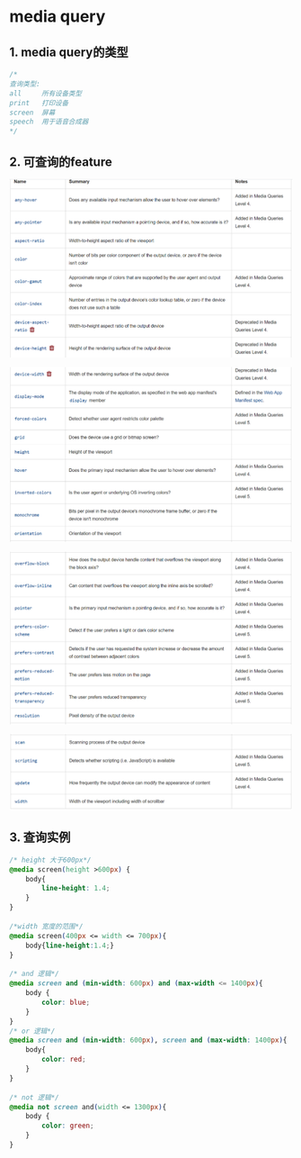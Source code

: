 # media query

## 1. media query的类型

```css
/*
查询类型:
all		所有设备类型
print	打印设备
screen	屏幕
speech  用于语音合成器
*/
```

## 2. 可查询的feature

![](./image/media-query1.png)

![](./image/media-query2.png)

![](./image/media-query3.png)

![](./image/media-query4.png)



## 3.  查询实例

```css
/* height 大于600px*/
@media screen(height >600px) {
    body{
        line-height: 1.4;
    }
}

/*width 宽度的范围*/
@media screen(400px <= width <= 700px){
    body{line-height:1.4;}
}

/* and 逻辑*/
@media screen and (min-width: 600px) and (max-width <= 1400px){
    body {
        color: blue;
    }
}
/* or 逻辑*/
@media screen and (min-width: 600px), screen and (max-width: 1400px){
    body{
        color: red;
    }
}

/* not 逻辑*/
@media not screen and(width <= 1300px){
    body {
        color: green;
    }
}

```







